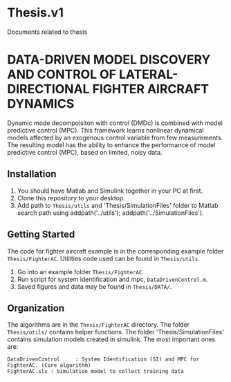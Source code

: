 # Thesis.v1
Documents related to thesis

# DATA-DRIVEN MODEL DISCOVERY AND CONTROL OF LATERAL-DIRECTIONAL FIGHTER AIRCRAFT DYNAMICS 

Dynamic mode decompoisiton with control (DMDc) is combined with model predictive control (MPC). This framework learns nonlinear dynamical models affected by an exogenous control variable from few measurements. The resulting model has the ability to enhance the performance of model predictive control (MPC), based on limited, noisy data. 

## Installation

1. You should have Matlab and Simulink together in your PC at first.
2. Clone this repository to your desktop.
3. Add path to `Thesis/utils` and 'Thesis/SimulationFiles' folder to Matlab search path using addpath('../utils'); addpath('../SimulationFiles').

## Getting Started

The code for fighter aircraft example is in the corresponding example folder `Thesis/FighterAC`. Utilities code used can be found in `Thesis/utils`.

1. Go into an example folder `Thesis/FighterAC`.
2. Run script for system identification and mpc,  `DataDrivenControl.m`.
3. Saved figures and data may be found in `Thesis/DATA/`.


## Organization

The algorithms are in the `Thesis/FighterAC` directory. The folder `Thesis/utils/` contains helper functions. The folder 'Thesis/SimulationFiles' contains simulation models created in simulink. The most important ones are:

    DataDrivenControl     : System Identification (SI) and MPC for FighterAC. (Core algorithm)
    FighterAC.slx : Simulation model to collect training data
    
